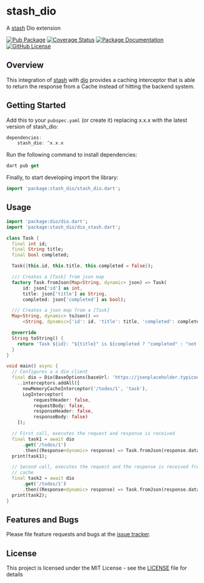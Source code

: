 # stash_dio
A [stash](https://github.com/ivoleitao/stash) Dio extension

[![Pub Package](https://img.shields.io/pub/v/stash_dio.svg?style=flat-square)](https://pub.dartlang.org/packages/stash_dio)
[![Coverage Status](https://codecov.io/gh/ivoleitao/stash/graph/badge.svg?flag=stash_dio)](https://codecov.io/gh/ivoleitao/stash_dio)
[![Package Documentation](https://img.shields.io/badge/doc-stash_dio-blue.svg)](https://www.dartdocs.org/documentation/stash_dio/latest)
[![GitHub License](https://img.shields.io/badge/License-MIT-yellow.svg)](https://opensource.org/licenses/MIT)

## Overview

This integration of [stash](https://pub.dartlang.org/packages/stash) with [dio](https://pub.dev/packages/dio) provides a caching interceptor that is able to return the response from a Cache instead of hitting the backend system.

## Getting Started

Add this to your `pubspec.yaml` (or create it) replacing x.x.x with the latest version of stash_dio:

```dart
dependencies:
    stash_dio: ^x.x.x
```

Run the following command to install dependencies:

```dart
dart pub get
```

Finally, to start developing import the library:

```dart
import 'package:stash_dio/stash_dio.dart';
```

## Usage

```dart
import 'package:dio/dio.dart';
import 'package:stash_dio/dio_stash.dart';

class Task {
  final int id;
  final String title;
  final bool completed;

  Task({this.id, this.title, this.completed = false});

  /// Creates a [Task] from json map
  factory Task.fromJson(Map<String, dynamic> json) => Task(
      id: json['id'] as int,
      title: json['title'] as String,
      completed: json['completed'] as bool);

  /// Creates a json map from a [Task]
  Map<String, dynamic> toJson() =>
      <String, dynamic>{'id': id, 'title': title, 'completed': completed};

  @override
  String toString() {
    return 'Task ${id}: "${title}" is ${completed ? "completed" : "not completed"}';
  }
}

void main() async {
  // Configures a a dio client
  final dio = Dio(BaseOptions(baseUrl: 'https://jsonplaceholder.typicode.com'))
    ..interceptors.addAll([
      newMemoryCacheInterceptor('/todos/1', 'task'),
      LogInterceptor(
          requestHeader: false,
          requestBody: false,
          responseHeader: false,
          responseBody: false)
    ]);

  // First call, executes the request and response is received
  final task1 = await dio
      .get('/todos/1')
      .then((Response<dynamic> response) => Task.fromJson(response.data));
  print(task1);

  // Second call, executes the request and the response is received from the
  // cache
  final task2 = await dio
      .get('/todos/1')
      .then((Response<dynamic> response) => Task.fromJson(response.data));
  print(task2);
}

```

## Features and Bugs

Please file feature requests and bugs at the [issue tracker][tracker].

[tracker]: https://github.com/ivoleitao/stash_dio/issues/new

## License

This project is licensed under the MIT License - see the [LICENSE](https://github.com/ivoleitao/stash/blob/develop/packages/stash_dio/LICENSE) file for details